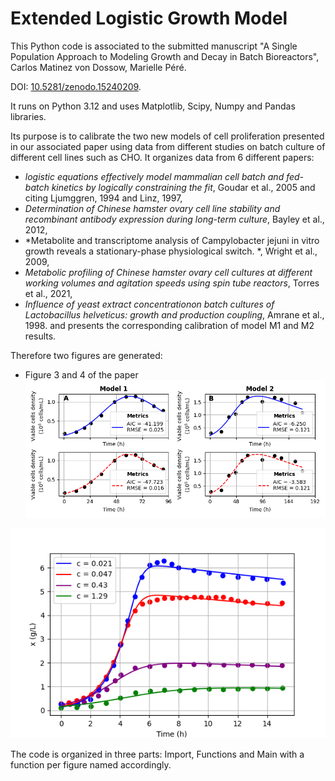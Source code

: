 # Extended Logistic Growth Model
This Python code is associated to the submitted manuscript "A Single Population Approach to Modeling Growth and Decay in Batch Bioreactors", Carlos Matinez von Dossow, Marielle Péré. 

DOI: [10.5281/zenodo.15240209](https://doi.org/10.5281/zenodo.15240208).

It runs on Python 3.12 and uses Matplotlib, Scipy, Numpy and Pandas libraries.

Its purpose is to calibrate the two new models of cell proliferation presented in our associated paper using data from different studies on batch culture of different cell lines such as CHO.
It organizes data from 6 different papers:
 * *logistic equations effectively model mammalian cell batch and fed-batch kinetics
by logically constraining the fit*,  Goudar et al., 2005 and citing Ljumggren, 1994 and Linz, 1997,
 * *Determination of Chinese hamster ovary cell line stability and recombinant antibody expression during long-term culture*, Bayley et al., 2012,
 * *Metabolite and transcriptome analysis of Campylobacter jejuni in vitro growth reveals a stationary-phase physiological switch. *, Wright et al., 2009,
 * *Metabolic profiling of Chinese hamster ovary cell cultures at different working volumes and agitation speeds using spin tube reactors*, Torres et al., 2021,
 * *Influence of yeast extract concentrationon batch cultures of Lactobacillus helveticus: growth and production coupling*, Amrane et al., 1998.
and presents the corresponding calibration of model M1 and M2 results.

Therefore two figures are generated:
 * Figure 3 and 4 of the paper 
![Figure3](images/Figure_3.png)  

![Figure4](images/Figure_4.png)
 
The code is organized in three parts: Import, Functions and Main with a function per figure named accordingly. 
